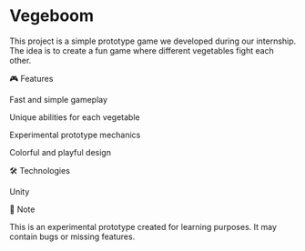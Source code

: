 # Vegeboom
This project is a simple prototype game we developed during our internship.
The idea is to create a fun game where different vegetables fight each other.

🎮 Features

Fast and simple gameplay

Unique abilities for each vegetable

Experimental prototype mechanics

Colorful and playful design

🛠️ Technologies

Unity

🚧 Note

This is an experimental prototype created for learning purposes.
It may contain bugs or missing features.

